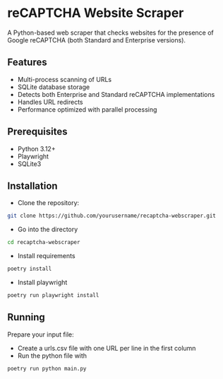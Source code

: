 # reCAPTCHA Website Scraper

A Python-based web scraper that checks websites for the presence of Google reCAPTCHA (both Standard and Enterprise versions).

## Features

- Multi-process scanning of URLs
- SQLite database storage
- Detects both Enterprise and Standard reCAPTCHA implementations
- Handles URL redirects
- Performance optimized with parallel processing

## Prerequisites

- Python 3.12+
- Playwright
- SQLite3

## Installation

- Clone the repository:
```bash
git clone https://github.com/yourusername/recaptcha-webscraper.git
```

- Go into the directory
```bash
cd recaptcha-webscraper
```


- Install requirements
```bash
poetry install
```

- Install playwright
```bash
poetry run playwright install
```

## Running

Prepare your input file:

- Create a urls.csv file with one URL per line in the first column
- Run the python file with
```bash
poetry run python main.py
```

